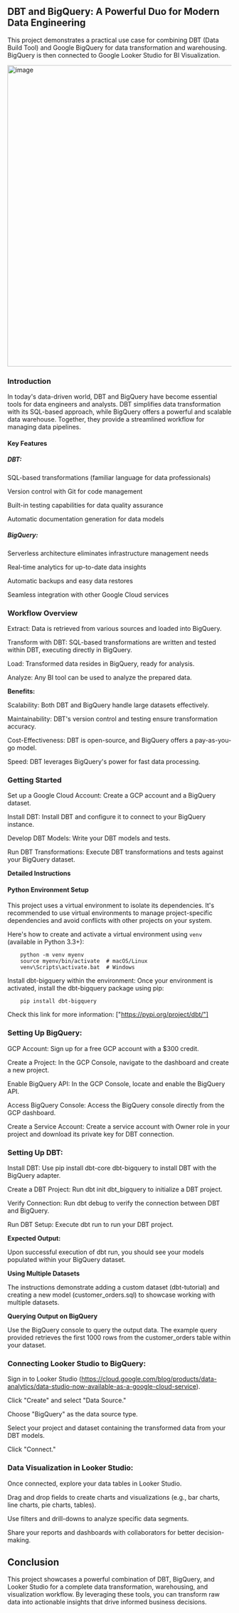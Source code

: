 ## DBT and BigQuery: A Powerful Duo for Modern Data Engineering

This project demonstrates a practical use case for combining DBT (Data Build Tool) and Google BigQuery for data transformation and warehousing.
BigQuery is then connected to Google Looker Studio for BI Visualization.

<img width="677" alt="image" src="https://github.com/NickolasB98/dbt-bigquery-de-project/assets/157819544/a5ae5cba-b1ad-4d19-88ce-eed086e5b88e">


### Introduction

In today's data-driven world, DBT and BigQuery have become essential tools for data engineers and analysts. DBT simplifies data transformation with its SQL-based approach, while BigQuery offers a powerful and scalable data warehouse. Together, they provide a streamlined workflow for managing data pipelines.

#### Key Features

##### DBT:

SQL-based transformations (familiar language for data professionals)

Version control with Git for code management

Built-in testing capabilities for data quality assurance

Automatic documentation generation for data models

##### BigQuery:

Serverless architecture eliminates infrastructure management needs

Real-time analytics for up-to-date data insights

Automatic backups and easy data restores

Seamless integration with other Google Cloud services

### Workflow Overview

Extract: Data is retrieved from various sources and loaded into BigQuery.

Transform with DBT: SQL-based transformations are written and tested within DBT, executing directly in BigQuery.

Load: Transformed data resides in BigQuery, ready for analysis.

Analyze: Any BI tool can be used to analyze the prepared data.

**Benefits:**

Scalability: Both DBT and BigQuery handle large datasets effectively.

Maintainability: DBT's version control and testing ensure transformation accuracy.

Cost-Effectiveness: DBT is open-source, and BigQuery offers a pay-as-you-go model.

Speed: DBT leverages BigQuery's power for fast data processing.

### Getting Started

Set up a Google Cloud Account: Create a GCP account and a BigQuery dataset.

Install DBT: Install DBT and configure it to connect to your BigQuery instance.

Develop DBT Models: Write your DBT models and tests.

Run DBT Transformations: Execute DBT transformations and tests against your BigQuery dataset.

**Detailed Instructions**

#### Python Environment Setup

This project uses a virtual environment to isolate its dependencies. It's recommended to use virtual environments to manage project-specific dependencies and avoid conflicts with other projects on your system.

Here's how to create and activate a virtual environment using `venv` (available in Python 3.3+):


        python -m venv myenv
        source myenv/bin/activate  # macOS/Linux
        venv\Scripts\activate.bat  # Windows


Install dbt-bigquery within the environment:
Once your environment is activated, install the dbt-bigquery package using pip:

        pip install dbt-bigquery

Check this link for more information: 
["https://pypi.org/project/dbt/"]


### Setting Up BigQuery:

GCP Account: Sign up for a free GCP account with a $300 credit.

Create a Project: In the GCP Console, navigate to the dashboard and create a new project.

Enable BigQuery API: In the GCP Console, locate and enable the BigQuery API.

Access BigQuery Console: Access the BigQuery console directly from the GCP dashboard.

Create a Service Account: Create a service account with Owner role in your project and download its private key for DBT connection.


### Setting Up DBT:

Install DBT: Use pip install dbt-core dbt-bigquery to install DBT with the BigQuery adapter.

Create a DBT Project: Run dbt init dbt_bigquery to initialize a DBT project.

Verify Connection: Run dbt debug to verify the connection between DBT and BigQuery.

Run DBT Setup: Execute dbt run to run your DBT project.

**Expected Output:**

Upon successful execution of dbt run, you should see your models populated within your BigQuery dataset.

**Using Multiple Datasets**

The instructions demonstrate adding a custom dataset (dbt-tutorial) and creating a new model (customer_orders.sql) to showcase working with multiple datasets.

**Querying Output on BigQuery**

Use the BigQuery console to query the output data. The example query provided retrieves the first 1000 rows from the customer_orders table within your dataset.

### Connecting Looker Studio to BigQuery:

Sign in to Looker Studio (https://cloud.google.com/blog/products/data-analytics/data-studio-now-available-as-a-google-cloud-service).

Click "Create" and select "Data Source."

Choose "BigQuery" as the data source type.

Select your project and dataset containing the transformed data from your DBT models.

Click "Connect."

### Data Visualization in Looker Studio:

Once connected, explore your data tables in Looker Studio.

Drag and drop fields to create charts and visualizations (e.g., bar charts, line charts, pie charts, tables).

Use filters and drill-downs to analyze specific data segments.

Share your reports and dashboards with collaborators for better decision-making.

## Conclusion

This project showcases a powerful combination of DBT, BigQuery, and Looker Studio for a complete data transformation, warehousing, and visualization workflow. By leveraging these tools, you can transform raw data into actionable insights that drive informed business decisions.
